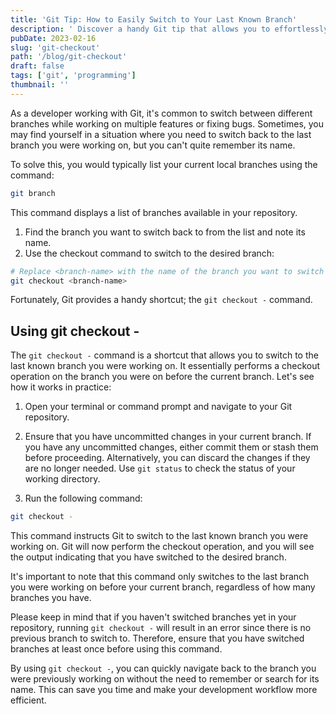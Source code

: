 ```yaml
---
title: 'Git Tip: How to Easily Switch to Your Last Known Branch'
description: ' Discover a handy Git tip that allows you to effortlessly switch back to your last known branch without remembering its name'
pubDate: 2023-02-16
slug: 'git-checkout'
path: '/blog/git-checkout'
draft: false
tags: ['git', 'programming']
thumbnail: ''
---
```


As a developer working with Git, it's common to switch between different branches while working on multiple features or fixing bugs. Sometimes, you may find yourself in a situation where you need to switch back to the last branch you were working on, but you can't quite remember its name.

To solve this, you would typically list your current local branches using the command:

```bash
git branch
```

This command displays a list of branches available in your repository.

1. Find the branch you want to switch back to from the list and note its name.
1. Use the checkout command to switch to the desired branch:

```bash
# Replace <branch-name> with the name of the branch you want to switch to.
git checkout <branch-name>
```

Fortunately, Git provides a handy shortcut; the `git checkout -` command.

## Using git checkout -

The `git checkout -` command is a shortcut that allows you to switch to the last known branch you were working on. It essentially performs a checkout operation on the branch you were on before the current branch. Let's see how it works in practice:

1. Open your terminal or command prompt and navigate to your Git repository.

1. Ensure that you have uncommitted changes in your current branch. If you have any uncommitted changes, either commit them or stash them before proceeding. Alternatively, you can discard the changes if they are no longer needed. Use `git status` to check the status of your working directory.

1. Run the following command:

```bash
git checkout -
```

This command instructs Git to switch to the last known branch you were working on. Git will now perform the checkout operation, and you will see the output indicating that you have switched to the desired branch.

It's important to note that this command only switches to the last branch you were working on before your current branch, regardless of how many branches you have.

Please keep in mind that if you haven't switched branches yet in your repository, running `git checkout -` will result in an error since there is no previous branch to switch to. Therefore, ensure that you have switched branches at least once before using this command.

By using `git checkout -`, you can quickly navigate back to the branch you were previously working on without the need to remember or search for its name. This can save you time and make your development workflow more efficient.
